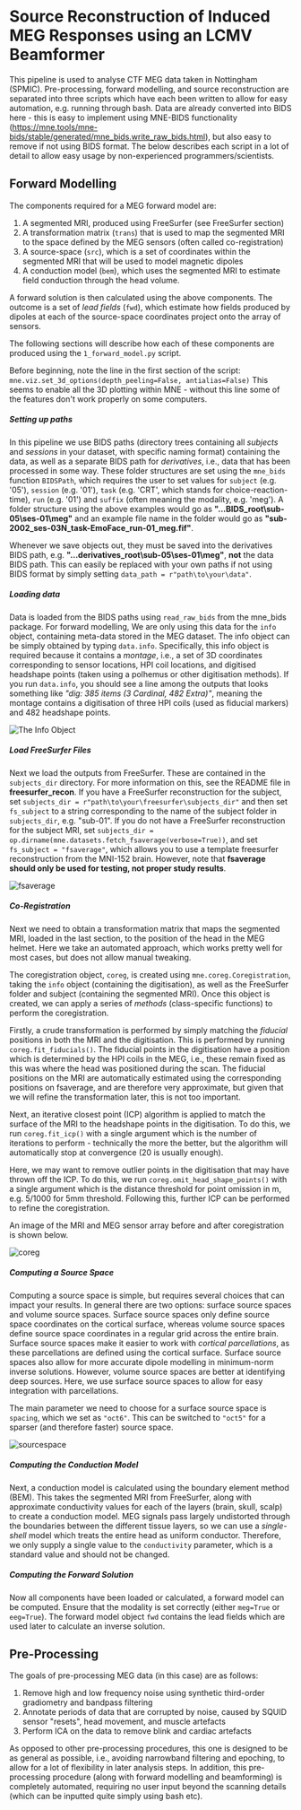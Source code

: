# Source Reconstruction of Induced MEG Responses using an LCMV Beamformer
This pipeline is used to analyse CTF MEG data taken in Nottingham (SPMIC). Pre-processing, forward modelling, and source reconstruction are separated into three scripts which have each been written to allow for easy automation, e.g. running through bash. Data are already converted into BIDS here - this is easy to implement using MNE-BIDS functionality (https://mne.tools/mne-bids/stable/generated/mne_bids.write_raw_bids.html), but also easy to remove if not using BIDS format. The below describes each script in a lot of detail to allow easy usage by non-experienced programmers/scientists.

## Forward Modelling
The components required for a MEG forward model are:
1) A segmented MRI, produced using FreeSurfer (see FreeSurfer section)
2) A transformation matrix (`trans`) that is used to map the segmented MRI to the space defined by the MEG sensors (often called co-registration)
3) A source-space (`src`), which is a set of coordinates within the segmented MRI that will be used to model magnetic dipoles
4) A conduction model (`bem`), which uses the segmented MRI to estimate field conduction through the head volume. 

A forward solution is then calculated using the above components. The outcome is a set of *lead fields* (`fwd`), which estimate how fields produced by dipoles at each of the source-space coordinates project onto the array of sensors.

The following sections will describe how each of these components are produced using the `1_forward_model.py` script.

Before beginning, note the line in the first section of the script:
`mne.viz.set_3d_options(depth_peeling=False, antialias=False)`
This seems to enable all the 3D plotting within MNE - without this line some of the features don't work properly on some computers.

##### Setting up paths
In this pipeline we use BIDS paths (directory trees containing all *subjects* and *sessions* in your dataset, with specific naming format) containing the data, as well as a separate BIDS path for *derivatives*, i.e., data that has been processed in some way. These folder structures are set using the `mne_bids` function `BIDSPath`, which requires the user to set values for `subject` (e.g. '05'), `session` (e.g. '01'), `task` (e.g. 'CRT', which stands for choice-reaction-time), `run` (e.g. '01') and `suffix` (often meaning the modality, e.g. 'meg'). A folder structure using the above examples would go as **"...BIDS_root\sub-05\ses-01\meg"** and an example file name in the folder would go as **"sub-2002_ses-03N_task-EmoFace_run-01_meg.fif"**.

Whenever we save objects out, they must be saved into the derivatives BIDS path, e.g. **"...derivatives_root\sub-05\ses-01\meg"**, **not** the data BIDS path. This can easily be replaced with your own paths if not using BIDS format by simply setting `data_path = r"path\to\your\data"`. 

##### Loading data
Data is loaded from the BIDS paths using `read_raw_bids` from the mne_bids package. For forward modelling, We are only using this data for the `info` object, containing meta-data stored in the MEG dataset. The info object can be simply obtained by typing `data.info`. Specifically, this info object is required because it contains a *montage*, i.e., a set of 3D coordinates corresponding to sensor locations, HPI coil locations, and digitised headshape points (taken using a polhemus or other digitisation methods). If you run `data.info`, you should see a line among the outputs that looks something like *"dig: 385 items (3 Cardinal, 482 Extra)"*, meaning the montage contains a digitisation of three HPI coils (used as fiducial markers) and 482 headshape points.

![The Info Object](URL "The Info Object")

##### Load FreeSurfer Files
Next we load the outputs from FreeSurfer. These are contained in the `subjects_dir` directory. For more information on this, see the README file in **freesurfer_recon**. If you have a FreeSurfer reconstruction for the subject, set `subjects_dir = r"path\to\your\freesurfer\subjects_dir"` and then set `fs_subject` to a string corresponding to the name of the subject folder in `subjects_dir`, e.g. "sub-01". If you do not have a FreeSurfer reconstruction for the subject MRI, set `subjects_dir = op.dirname(mne.datasets.fetch_fsaverage(verbose=True))`, and set `fs_subject = "fsaverage"`, which allows you to use a template freesurfer reconstruction from the MNI-152 brain. However, note that **fsaverage should only be used for testing, not proper study results**.


![fsaverage](URL)

##### Co-Registration
Next we need to obtain a transformation matrix that maps the segmented MRI, loaded in the last section, to the position of the head in the MEG helmet. Here we take an automated approach, which works pretty well for most cases, but does not allow manual tweaking. 

The coregistration object, `coreg`, is created using `mne.coreg.Coregistration`, taking the `info` object (containing the digitisation), as well as the FreeSurfer folder and subject (containing the segmented MRI). Once this object is created, we can apply a series of *methods* (class-specific functions) to perform the coregistration.

Firstly, a crude transformation is performed by simply matching the *fiducial* positions in both the MRI and the digitisation. This is performed by running `coreg.fit_fiducials()`. The fiducial points in the digitisation have a position which is determined by the HPI coils in the MEG, i.e., these remain fixed as this was where the head was positioned during the scan. The fiducial positions on the MRI are automatically estimated using the corresponding positions on fsaverage, and are therefore very approximate, but given that we will refine the transformation later, this is not too important. 

Next, an iterative closest point (ICP) algorithm is applied to match the surface of the MRI to the headshape points in the digitisation. To do this, we run `coreg.fit_icp()` with a single argument which is the number of iterations to perform - technically the more the better, but the algorithm will automatically stop at convergence (20 is usually enough).

Here, we may want to remove outlier points in the digitisation that may have thrown off the ICP. To do this, we run `coreg.omit_head_shape_points()` with a single argument which is the distance threshold for point omission in m, e.g. 5/1000 for 5mm threshold. Following this, further ICP can be performed to refine the coregistration. 

An image of the MRI and MEG sensor array before and after coregistration is shown below.

![coreg](URL)

##### Computing a Source Space
Computing a source space is simple, but requires several choices that can impact your results. In general there are two options: surface source spaces and volume source spaces. Surface source spaces only define source space coordinates on the cortical surface, whereas volume source spaces define source space coordinates in a regular grid across the entire brain. Surface source spaces make it easier to work with *cortical parcellations*, as these parcellations are defined using the cortical surface. Surface source spaces also allow for more accurate dipole modelling in minimum-norm inverse solutions. However, volume source spaces are better at identifying deep sources. Here, we use surface source spaces to allow for easy integration with parcellations.

The main parameter we need to choose for a surface source space is `spacing`, which we set as `"oct6"`. This can be switched to `"oct5"` for a sparser (and therefore faster) source space.

![sourcespace](URL)

##### Computing the Conduction Model
Next, a conduction model is calculated using the boundary element method (BEM). This takes the segmented MRI from FreeSurfer, along with approximate conductivity values for each of the layers (brain, skull, scalp) to create a conduction model. MEG signals pass largely undistorted through the boundaries between the different tissue layers, so we can use a *single-shell* model which treats the entire head as uniform conductor. Therefore, we only supply a single value to the `conductivity` parameter, which is a standard value and should not be changed.

##### Computing the Forward Solution
Now all components have been loaded or calculated, a forward model can be computed. Ensure that the modality is set correctly (either `meg=True` or `eeg=True`). The forward model object `fwd` contains the lead fields which are used later to calculate an inverse solution.

## Pre-Processing
The goals of pre-processing MEG data (in this case) are as follows:
1) Remove high and low frequency noise using synthetic third-order gradiometry and bandpass filtering
2) Annotate periods of data that are corrupted by noise, caused by SQUID sensor "resets", head movement, and muscle artefacts
3) Perform ICA on the data to remove blink and cardiac artefacts

As opposed to other pre-processing procedures, this one is designed to be as general as possible, i.e., avoiding narrowband filtering and epoching, to allow for a lot of flexibility in later analysis steps. In addition, this pre-processing procedure (along with forward modelling and beamforming) is completely automated, requiring no user input beyond the scanning details (which can be inputted quite simply using bash etc).

#####



